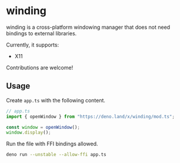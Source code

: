 # winding

winding is a cross-platform windowing manager that does not need bindings to
external libraries.

Currently, it supports:

- X11

Contributions are welcome!

## Usage

Create `app.ts` with the following content.

```ts
// app.ts
import { openWindow } from "https://deno.land/x/winding/mod.ts";

const window = openWindow();
window.display();
```

Run the file with FFI bindings allowed.

```sh
deno run --unstable --allow-ffi app.ts
```
